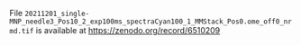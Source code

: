 File `20211201_single-MNP_needle3_Pos10_2_exp100ms_spectraCyan100_1_MMStack_Pos0.ome_off0_nrmd.tif` is available at https://zenodo.org/record/6510209
